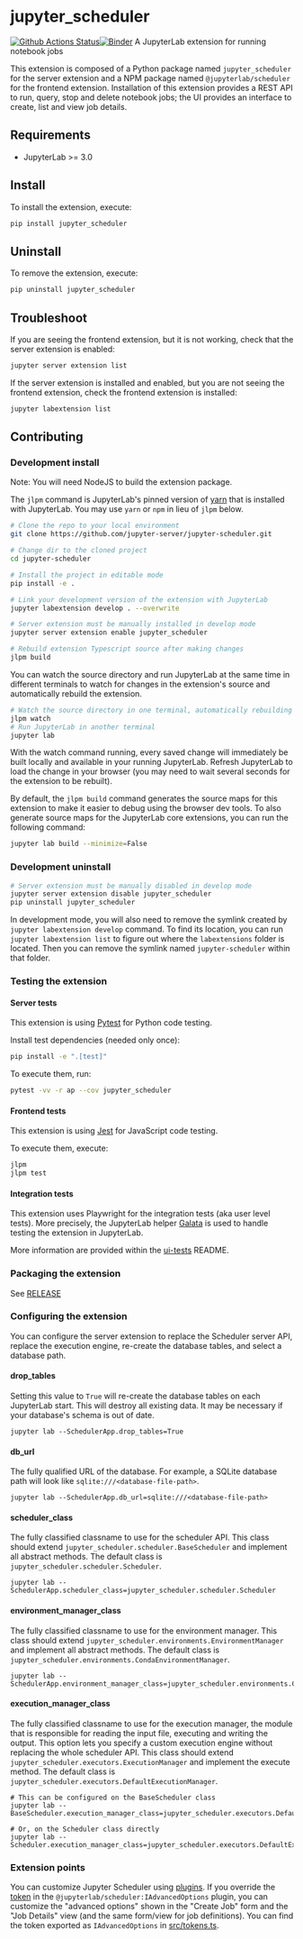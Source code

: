 # jupyter_scheduler

[![Github Actions Status](https://github.com/jupyter-server/jupyter-scheduler/workflows/Build/badge.svg)](https://github.com/jupyter-server/jupyter-scheduler/actions/workflows/build.yml)[![Binder](https://mybinder.org/badge_logo.svg)](https://mybinder.org/v2/gh/jupyter-server/jupyter-scheduler/main?urlpath=lab)
A JupyterLab extension for running notebook jobs

This extension is composed of a Python package named `jupyter_scheduler`
for the server extension and a NPM package named `@jupyterlab/scheduler`
for the frontend extension. Installation of this extension provides a
REST API to run, query, stop and delete
notebook jobs; the UI provides an interface to create, list and view job
details.

## Requirements

- JupyterLab >= 3.0

## Install

To install the extension, execute:

```bash
pip install jupyter_scheduler
```

## Uninstall

To remove the extension, execute:

```bash
pip uninstall jupyter_scheduler
```

## Troubleshoot

If you are seeing the frontend extension, but it is not working, check
that the server extension is enabled:

```bash
jupyter server extension list
```

If the server extension is installed and enabled, but you are not seeing
the frontend extension, check the frontend extension is installed:

```bash
jupyter labextension list
```

## Contributing

### Development install

Note: You will need NodeJS to build the extension package.

The `jlpm` command is JupyterLab's pinned version of
[yarn](https://yarnpkg.com/) that is installed with JupyterLab. You may use
`yarn` or `npm` in lieu of `jlpm` below.

```bash
# Clone the repo to your local environment
git clone https://github.com/jupyter-server/jupyter-scheduler.git

# Change dir to the cloned project
cd jupyter-scheduler

# Install the project in editable mode
pip install -e .

# Link your development version of the extension with JupyterLab
jupyter labextension develop . --overwrite

# Server extension must be manually installed in develop mode
jupyter server extension enable jupyter_scheduler

# Rebuild extension Typescript source after making changes
jlpm build
```

You can watch the source directory and run JupyterLab at the same time in different terminals to watch for changes in the extension's source and automatically rebuild the extension.

```bash
# Watch the source directory in one terminal, automatically rebuilding when needed
jlpm watch
# Run JupyterLab in another terminal
jupyter lab
```

With the watch command running, every saved change will immediately be built locally and available in your running JupyterLab. Refresh JupyterLab to load the change in your browser (you may need to wait several seconds for the extension to be rebuilt).

By default, the `jlpm build` command generates the source maps for this extension to make it easier to debug using the browser dev tools. To also generate source maps for the JupyterLab core extensions, you can run the following command:

```bash
jupyter lab build --minimize=False
```

### Development uninstall

```bash
# Server extension must be manually disabled in develop mode
jupyter server extension disable jupyter_scheduler
pip uninstall jupyter_scheduler
```

In development mode, you will also need to remove the symlink created by `jupyter labextension develop`
command. To find its location, you can run `jupyter labextension list` to figure out where the `labextensions`
folder is located. Then you can remove the symlink named `jupyter-scheduler` within that folder.

### Testing the extension

#### Server tests

This extension is using [Pytest](https://docs.pytest.org/) for Python code testing.

Install test dependencies (needed only once):

```sh
pip install -e ".[test]"
```

To execute them, run:

```sh
pytest -vv -r ap --cov jupyter_scheduler
```

#### Frontend tests

This extension is using [Jest](https://jestjs.io/) for JavaScript code testing.

To execute them, execute:

```sh
jlpm
jlpm test
```

#### Integration tests

This extension uses Playwright for the integration tests (aka user level tests).
More precisely, the JupyterLab helper [Galata](https://github.com/jupyterlab/jupyterlab/tree/master/galata) is used to handle testing the extension in JupyterLab.

More information are provided within the [ui-tests](./ui-tests/README.md) README.

### Packaging the extension

See [RELEASE](RELEASE.md)

### Configuring the extension

You can configure the server extension to replace the Scheduler server API, replace the execution engine, re-create the database tables, and select a database path.

#### drop_tables

Setting this value to `True` will re-create the database tables on each JupyterLab start. This will destroy all existing data. It may be necessary if your database's schema is out of date.

```
jupyter lab --SchedulerApp.drop_tables=True
```

#### db_url

The fully qualified URL of the database. For example, a SQLite database path will look like `sqlite:///<database-file-path>`.

```
jupyter lab --SchedulerApp.db_url=sqlite:///<database-file-path>
```

#### scheduler_class

The fully classified classname to use for the scheduler API. This class should extend `jupyter_scheduler.scheduler.BaseScheduler` and implement all abstract methods. The default class is `jupyter_scheduler.scheduler.Scheduler`.

```
jupyter lab --SchedulerApp.scheduler_class=jupyter_scheduler.scheduler.Scheduler
```

#### environment_manager_class

The fully classified classname to use for the environment manager. This class should extend `jupyter_scheduler.environments.EnvironmentManager` and implement all abstract methods. The default class is `jupyter_scheduler.environments.CondaEnvironmentManager`.

```
jupyter lab --SchedulerApp.environment_manager_class=jupyter_scheduler.environments.CondaEnvironmentManager
```

#### execution_manager_class

The fully classified classname to use for the execution manager, the module that is responsible for reading the input file, executing and writing the output. This option lets you specify a custom execution engine without replacing the whole scheduler API. This class should extend `jupyter_scheduler.executors.ExecutionManager` and implement the execute method. The default class is `jupyter_scheduler.executors.DefaultExecutionManager`.

```
# This can be configured on the BaseScheduler class
jupyter lab --BaseScheduler.execution_manager_class=jupyter_scheduler.executors.DefaultExecutionManager

# Or, on the Scheduler class directly
jupyter lab --Scheduler.execution_manager_class=jupyter_scheduler.executors.DefaultExecutionManager
```

### Extension points

You can customize Jupyter Scheduler using [plugins](https://jupyterlab.readthedocs.io/en/stable/extension/extension_dev.html#plugins). If you override the [token](https://jupyterlab.readthedocs.io/en/stable/extension/extension_dev.html#tokens) in the `@jupyterlab/scheduler:IAdvancedOptions` plugin, you can customize the "advanced options" shown in the "Create Job" form and the "Job Details" view (and the same form/view for job definitions). You can find the token exported as `IAdvancedOptions` in [src/tokens.ts](https://github.com/jupyter-server/jupyter-scheduler/blob/main/src/tokens.ts).
